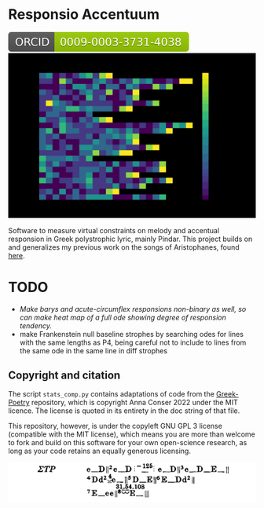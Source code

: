 # Responsio Accentuum 
[![ORCID](media/orcid-badge.svg)](https://orcid.org/0009-0003-3731-4038)
![](baseline_prose_py04.gif)

Software to measure virtual constraints on melody and accentual responsion in Greek polystrophic lyric, mainly Pindar. This project builds on and generalizes my previous work on the songs of Aristophanes, found [here](https://github.com/Urdatorn/aristophanis-cantica).

# TODO 

- *Make barys and acute-circumflex responsions non-binary as well, so can make heat map of a full ode showing degree of responsion tendency.*
- make Frankenstein null baseline strophes by searching odes for lines with the same lengths as P4, being careful not to include to lines from the same ode in the same line in diff strophes

## Copyright and citation

The script `stats_comp.py` contains adaptations of code from the [Greek-Poetry](https://github.com/aconser/Greek-Poetry) repository, which is copyright Anna Conser 2022 under the MIT licence. The license is quoted in its entirety in the doc string of that file.

This repository, however, is under the copyleft GNU GPL 3 license (compatible with the MIT license), which means you are more than welcome to fork and build on this software for your own open-science research, as long as your code retains an equally generous licensing.

![](media/fourth-pythian.png)